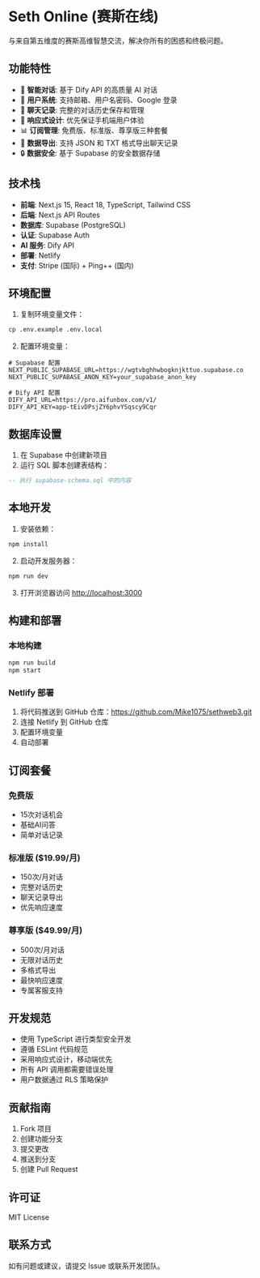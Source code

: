 # Seth Online (赛斯在线)

与来自第五维度的赛斯高维智慧交流，解决你所有的困惑和终极问题。

## 功能特性

- 🤖 **智能对话**: 基于 Dify API 的高质量 AI 对话
- 👤 **用户系统**: 支持邮箱、用户名密码、Google 登录
- 💬 **聊天记录**: 完整的对话历史保存和管理
- 📱 **响应式设计**: 优先保证手机端用户体验
- 📊 **订阅管理**: 免费版、标准版、尊享版三种套餐
- 📁 **数据导出**: 支持 JSON 和 TXT 格式导出聊天记录
- 🔒 **数据安全**: 基于 Supabase 的安全数据存储

## 技术栈

- **前端**: Next.js 15, React 18, TypeScript, Tailwind CSS
- **后端**: Next.js API Routes
- **数据库**: Supabase (PostgreSQL)
- **认证**: Supabase Auth
- **AI 服务**: Dify API
- **部署**: Netlify
- **支付**: Stripe (国际) + Ping++ (国内)

## 环境配置

1. 复制环境变量文件：
```bash
cp .env.example .env.local
```

2. 配置环境变量：
```env
# Supabase 配置
NEXT_PUBLIC_SUPABASE_URL=https://wgtvbghhwbogknjkttuo.supabase.co
NEXT_PUBLIC_SUPABASE_ANON_KEY=your_supabase_anon_key

# Dify API 配置
DIFY_API_URL=https://pro.aifunbox.com/v1/
DIFY_API_KEY=app-tEivDPsjZY6phvYSqscy9Cqr
```

## 数据库设置

1. 在 Supabase 中创建新项目
2. 运行 SQL 脚本创建表结构：
```sql
-- 执行 supabase-schema.sql 中的内容
```

## 本地开发

1. 安装依赖：
```bash
npm install
```

2. 启动开发服务器：
```bash
npm run dev
```

3. 打开浏览器访问 [http://localhost:3000](http://localhost:3000)

## 构建和部署

### 本地构建
```bash
npm run build
npm start
```

### Netlify 部署

1. 将代码推送到 GitHub 仓库：https://github.com/Mike1075/sethweb3.git
2. 连接 Netlify 到 GitHub 仓库
3. 配置环境变量
4. 自动部署

## 订阅套餐

### 免费版
- 15次对话机会
- 基础AI问答
- 简单对话记录

### 标准版 ($19.99/月)
- 150次/月对话
- 完整对话历史
- 聊天记录导出
- 优先响应速度

### 尊享版 ($49.99/月)
- 500次/月对话
- 无限对话历史
- 多格式导出
- 最快响应速度
- 专属客服支持

## 开发规范

- 使用 TypeScript 进行类型安全开发
- 遵循 ESLint 代码规范
- 采用响应式设计，移动端优先
- 所有 API 调用都需要错误处理
- 用户数据通过 RLS 策略保护

## 贡献指南

1. Fork 项目
2. 创建功能分支
3. 提交更改
4. 推送到分支
5. 创建 Pull Request

## 许可证

MIT License

## 联系方式

如有问题或建议，请提交 Issue 或联系开发团队。
